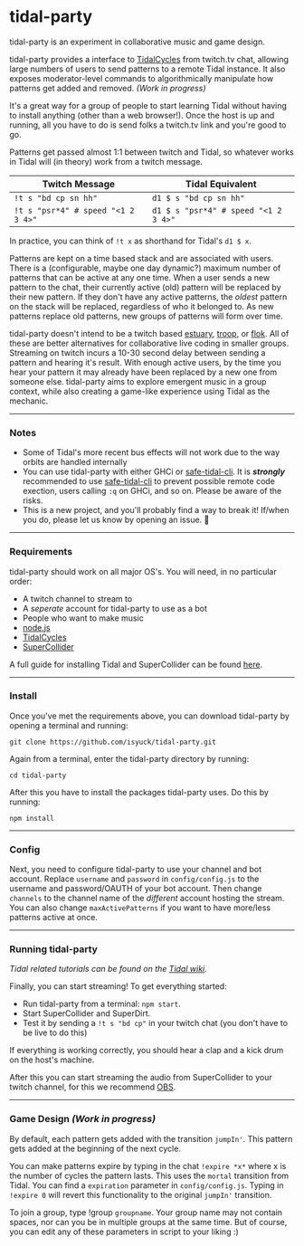 # tidal-party

tidal-party is an experiment in collaborative music and game design.

tidal-party provides a interface to [TidalCycles](https://tidalcycles.org/Welcome) from twitch.tv chat, allowing large numbers of users to send patterns to a remote Tidal instance. It also exposes moderator-level commands to algorithmically manipulate how patterns get added and removed. _(Work in progress)_

It's a great way for a group of people to start learning Tidal without having to install anything (other than a web browser!). Once the host is up and running, all you have to do is send folks a twitch.tv link and you're good to go.

Patterns get passed almost 1:1 between twitch and Tidal, so whatever works in Tidal will (in theory) work from a twitch message.

| Twitch Message                     | Tidal Equivalent                     |
| ---------------------------------- | ------------------------------------ |
| `!t s "bd cp sn hh"`               | `d1 $ s "bd cp sn hh"`               |
| `!t s "psr*4" # speed "<1 2 3 4>"` | `d1 $ s "psr*4" # speed "<1 2 3 4>"` |

In practice, you can think of `!t x` as shorthand for Tidal's `d1 $ x`.

Patterns are kept on a time based stack and are associated with users. There is a (configurable, maybe one day dynamic?) maximum number of patterns that can be active at any one time. When a user sends a new pattern to the chat, their currently active (old) pattern will be replaced by their new pattern. If they don't have any active patterns, the _oldest_ pattern on the stack will be replaced, regardless of who it belonged to. As new patterns replace old patterns, new groups of patterns will form over time.

tidal-party doesn't intend to be a twitch based [estuary](https://github.com/dktr0/estuary), [troop](https://github.com/Qirky/Troop), or [flok](https://github.com/munshkr/flok). All of these are better alternatives for collaborative live coding in smaller groups. Streaming on twitch incurs a 10-30 second delay between sending a pattern and hearing it's result. With enough active users, by the time you hear your pattern it may already have been replaced by a new one from someone else. tidal-party aims to explore emergent music in a group context, while also creating a game-like experience using Tidal as the mechanic.

---

### Notes

- Some of Tidal's more recent bus effects will not work due to the way orbits are handled internally
- You can use tidal-party with either GHCi or [safe-tidal-cli](https://github.com/jwaldmann/safe-tidal-cli). It is **_strongly_** recommended to use [safe-tidal-cli](https://github.com/jwaldmann/safe-tidal-cli) to prevent possible remote code exection, users calling `:q` on GHCi, and so on. Please be aware of the risks.
- This is a new project, and you'll probably find a way to break it! If/when you do, please let us know by opening an issue. 💖

---

### Requirements

tidal-party should work on all major OS's. You will need, in no particular order:

- A twitch channel to stream to
- A _seperate_ account for tidal-party to use as a bot
- People who want to make music
- [node.js](https://nodejs.org/en/)
- [TidalCycles](https://tidalcycles.org/Welcome)
- [SuperCollider](https://supercollider.github.io/)

A full guide for installing Tidal and SuperCollider can be found [here](https://tidalcycles.org/Installation).

---

### Install

Once you've met the requirements above, you can download tidal-party by opening a terminal and running:

`git clone https://github.com/isyuck/tidal-party.git`

Again from a terminal, enter the tidal-party directory by running:

`cd tidal-party`

After this you have to install the packages tidal-party uses. Do this by running:

`npm install`

---

### Config

Next, you need to configure tidal-party to use your channel and bot account. Replace `username` and `password` in `config/config.js` to
the username and password/OAUTH of your bot account. Then change `channels` to the channel name of the _different_ account
hosting the stream. You can also change `maxActivePatterns` if you want to have more/less patterns active at once.

---

### Running tidal-party

_Tidal related tutorials can be found on the [Tidal wiki](https://tidalcycles.org/Userbase)._

Finally, you can start streaming! To get everything started:

- Run tidal-party from a terminal: `npm start`.
- Start SuperCollider and SuperDirt.
- Test it by sending a `!t s "bd cp"` in your twitch chat (you don't have to be live to do this)

If everything is working correctly, you should hear a clap and a kick drum on the host's machine.

After this you can start streaming the audio from SuperCollider to your twitch channel, for this we recommend [OBS](https://obsproject.com/).

---

### Game Design _(Work in progress)_

By default, each pattern gets added with the transition `jumpIn'`. This pattern gets added at the beginning of the next cycle.

You can make patterns expire by typing in the chat `!expire *x*` where x is the number of cycles the pattern lasts. This uses the `mortal` transition from Tidal. You can find a `expiration` parameter in `config/config.js`.
Typing in `!expire 0` will revert this functionality to the original `jumpIn'` transition.

To join a group, type !group `groupname`. Your group name may not contain spaces, nor can you be in multiple groups at the same time. But of course, you can edit any of these parameters in script to your liking :)

